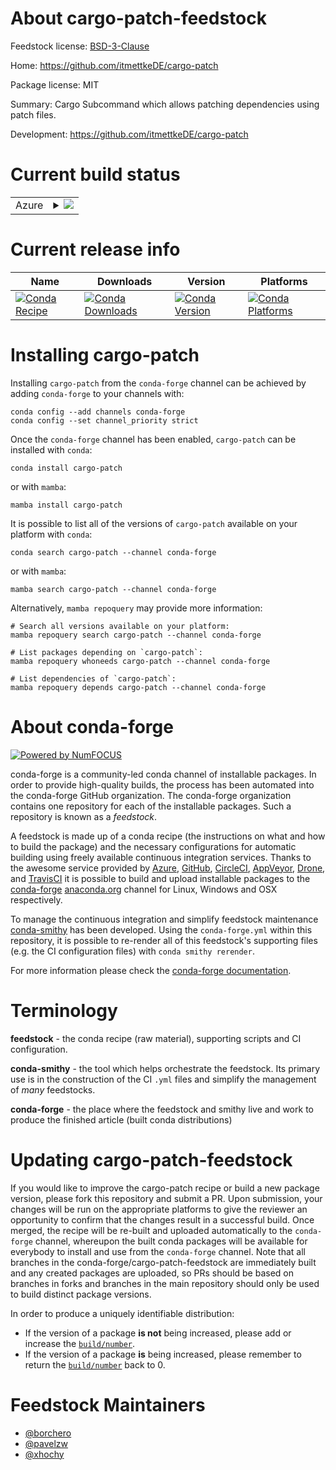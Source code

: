 About cargo-patch-feedstock
===========================

Feedstock license: [BSD-3-Clause](https://github.com/conda-forge/cargo-patch-feedstock/blob/main/LICENSE.txt)

Home: https://github.com/itmettkeDE/cargo-patch

Package license: MIT

Summary: Cargo Subcommand which allows patching dependencies using patch files.

Development: https://github.com/itmettkeDE/cargo-patch

Current build status
====================


<table>
    
  <tr>
    <td>Azure</td>
    <td>
      <details>
        <summary>
          <a href="https://dev.azure.com/conda-forge/feedstock-builds/_build/latest?definitionId=19615&branchName=main">
            <img src="https://dev.azure.com/conda-forge/feedstock-builds/_apis/build/status/cargo-patch-feedstock?branchName=main">
          </a>
        </summary>
        <table>
          <thead><tr><th>Variant</th><th>Status</th></tr></thead>
          <tbody><tr>
              <td>linux_64</td>
              <td>
                <a href="https://dev.azure.com/conda-forge/feedstock-builds/_build/latest?definitionId=19615&branchName=main">
                  <img src="https://dev.azure.com/conda-forge/feedstock-builds/_apis/build/status/cargo-patch-feedstock?branchName=main&jobName=linux&configuration=linux%20linux_64_" alt="variant">
                </a>
              </td>
            </tr><tr>
              <td>linux_aarch64</td>
              <td>
                <a href="https://dev.azure.com/conda-forge/feedstock-builds/_build/latest?definitionId=19615&branchName=main">
                  <img src="https://dev.azure.com/conda-forge/feedstock-builds/_apis/build/status/cargo-patch-feedstock?branchName=main&jobName=linux&configuration=linux%20linux_aarch64_" alt="variant">
                </a>
              </td>
            </tr><tr>
              <td>linux_ppc64le</td>
              <td>
                <a href="https://dev.azure.com/conda-forge/feedstock-builds/_build/latest?definitionId=19615&branchName=main">
                  <img src="https://dev.azure.com/conda-forge/feedstock-builds/_apis/build/status/cargo-patch-feedstock?branchName=main&jobName=linux&configuration=linux%20linux_ppc64le_" alt="variant">
                </a>
              </td>
            </tr><tr>
              <td>osx_64</td>
              <td>
                <a href="https://dev.azure.com/conda-forge/feedstock-builds/_build/latest?definitionId=19615&branchName=main">
                  <img src="https://dev.azure.com/conda-forge/feedstock-builds/_apis/build/status/cargo-patch-feedstock?branchName=main&jobName=osx&configuration=osx%20osx_64_" alt="variant">
                </a>
              </td>
            </tr><tr>
              <td>osx_arm64</td>
              <td>
                <a href="https://dev.azure.com/conda-forge/feedstock-builds/_build/latest?definitionId=19615&branchName=main">
                  <img src="https://dev.azure.com/conda-forge/feedstock-builds/_apis/build/status/cargo-patch-feedstock?branchName=main&jobName=osx&configuration=osx%20osx_arm64_" alt="variant">
                </a>
              </td>
            </tr>
          </tbody>
        </table>
      </details>
    </td>
  </tr>
</table>

Current release info
====================

| Name | Downloads | Version | Platforms |
| --- | --- | --- | --- |
| [![Conda Recipe](https://img.shields.io/badge/recipe-cargo--patch-green.svg)](https://anaconda.org/conda-forge/cargo-patch) | [![Conda Downloads](https://img.shields.io/conda/dn/conda-forge/cargo-patch.svg)](https://anaconda.org/conda-forge/cargo-patch) | [![Conda Version](https://img.shields.io/conda/vn/conda-forge/cargo-patch.svg)](https://anaconda.org/conda-forge/cargo-patch) | [![Conda Platforms](https://img.shields.io/conda/pn/conda-forge/cargo-patch.svg)](https://anaconda.org/conda-forge/cargo-patch) |

Installing cargo-patch
======================

Installing `cargo-patch` from the `conda-forge` channel can be achieved by adding `conda-forge` to your channels with:

```
conda config --add channels conda-forge
conda config --set channel_priority strict
```

Once the `conda-forge` channel has been enabled, `cargo-patch` can be installed with `conda`:

```
conda install cargo-patch
```

or with `mamba`:

```
mamba install cargo-patch
```

It is possible to list all of the versions of `cargo-patch` available on your platform with `conda`:

```
conda search cargo-patch --channel conda-forge
```

or with `mamba`:

```
mamba search cargo-patch --channel conda-forge
```

Alternatively, `mamba repoquery` may provide more information:

```
# Search all versions available on your platform:
mamba repoquery search cargo-patch --channel conda-forge

# List packages depending on `cargo-patch`:
mamba repoquery whoneeds cargo-patch --channel conda-forge

# List dependencies of `cargo-patch`:
mamba repoquery depends cargo-patch --channel conda-forge
```


About conda-forge
=================

[![Powered by
NumFOCUS](https://img.shields.io/badge/powered%20by-NumFOCUS-orange.svg?style=flat&colorA=E1523D&colorB=007D8A)](https://numfocus.org)

conda-forge is a community-led conda channel of installable packages.
In order to provide high-quality builds, the process has been automated into the
conda-forge GitHub organization. The conda-forge organization contains one repository
for each of the installable packages. Such a repository is known as a *feedstock*.

A feedstock is made up of a conda recipe (the instructions on what and how to build
the package) and the necessary configurations for automatic building using freely
available continuous integration services. Thanks to the awesome service provided by
[Azure](https://azure.microsoft.com/en-us/services/devops/), [GitHub](https://github.com/),
[CircleCI](https://circleci.com/), [AppVeyor](https://www.appveyor.com/),
[Drone](https://cloud.drone.io/welcome), and [TravisCI](https://travis-ci.com/)
it is possible to build and upload installable packages to the
[conda-forge](https://anaconda.org/conda-forge) [anaconda.org](https://anaconda.org/)
channel for Linux, Windows and OSX respectively.

To manage the continuous integration and simplify feedstock maintenance
[conda-smithy](https://github.com/conda-forge/conda-smithy) has been developed.
Using the ``conda-forge.yml`` within this repository, it is possible to re-render all of
this feedstock's supporting files (e.g. the CI configuration files) with ``conda smithy rerender``.

For more information please check the [conda-forge documentation](https://conda-forge.org/docs/).

Terminology
===========

**feedstock** - the conda recipe (raw material), supporting scripts and CI configuration.

**conda-smithy** - the tool which helps orchestrate the feedstock.
                   Its primary use is in the construction of the CI ``.yml`` files
                   and simplify the management of *many* feedstocks.

**conda-forge** - the place where the feedstock and smithy live and work to
                  produce the finished article (built conda distributions)


Updating cargo-patch-feedstock
==============================

If you would like to improve the cargo-patch recipe or build a new
package version, please fork this repository and submit a PR. Upon submission,
your changes will be run on the appropriate platforms to give the reviewer an
opportunity to confirm that the changes result in a successful build. Once
merged, the recipe will be re-built and uploaded automatically to the
`conda-forge` channel, whereupon the built conda packages will be available for
everybody to install and use from the `conda-forge` channel.
Note that all branches in the conda-forge/cargo-patch-feedstock are
immediately built and any created packages are uploaded, so PRs should be based
on branches in forks and branches in the main repository should only be used to
build distinct package versions.

In order to produce a uniquely identifiable distribution:
 * If the version of a package **is not** being increased, please add or increase
   the [``build/number``](https://docs.conda.io/projects/conda-build/en/latest/resources/define-metadata.html#build-number-and-string).
 * If the version of a package **is** being increased, please remember to return
   the [``build/number``](https://docs.conda.io/projects/conda-build/en/latest/resources/define-metadata.html#build-number-and-string)
   back to 0.

Feedstock Maintainers
=====================

* [@borchero](https://github.com/borchero/)
* [@pavelzw](https://github.com/pavelzw/)
* [@xhochy](https://github.com/xhochy/)

